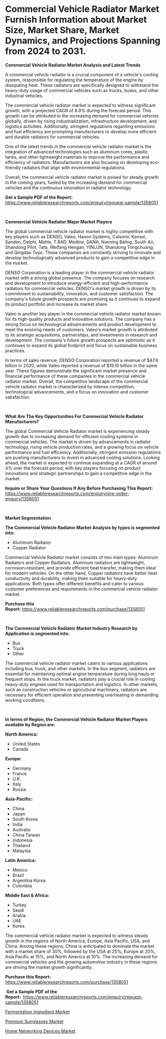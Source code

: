 <p><h1>Commercial Vehicle Radiator Market Furnish Information about Market Size, Market Share, Market Dynamics, and Projections Spanning from 2024 to 2031.</h1></p><p><strong>Commercial Vehicle Radiator Market Analysis and Latest Trends</strong></p>
<p><p>A commercial vehicle radiator is a crucial component of a vehicle's cooling system, responsible for regulating the temperature of the engine by dissipating heat. These radiators are specifically designed to withstand the heavy-duty usage of commercial vehicles such as trucks, buses, and other industrial vehicles.</p><p>The commercial vehicle radiator market is expected to witness significant growth, with a projected CAGR of 8.9% during the forecast period. This growth can be attributed to the increasing demand for commercial vehicles globally, driven by rising industrialization, infrastructure development, and logistics activities. Additionally, stringent regulations regarding emissions and fuel efficiency are prompting manufacturers to develop more efficient and durable radiators for commercial vehicles.</p><p>One of the latest trends in the commercial vehicle radiator market is the integration of advanced technologies such as aluminum cores, plastic tanks, and other lightweight materials to improve the performance and efficiency of radiators. Manufacturers are also focusing on developing eco-friendly radiators that align with environmental regulations.</p><p>Overall, the commercial vehicle radiator market is poised for steady growth in the coming years, fueled by the increasing demand for commercial vehicles and the continuous innovation in radiator technology.</p></p>
<p><strong>Get a Sample PDF of the Report:&nbsp;</strong> <a href="https://www.reliableresearchreports.com/enquiry/request-sample/1358051">https://www.reliableresearchreports.com/enquiry/request-sample/1358051</a></p>
<p>&nbsp;</p>
<p><strong>Commercial Vehicle Radiator Major Market Players</strong></p>
<p><p>The global commercial vehicle radiator market is highly competitive with key players such as DENSO, Valeo, Hanon Systems, Calsonic Kansei, Sanden, Delphi, Mahle, T.RAD, Modine, DANA, Nanning Baling, South Air, Shandong Pilot, Tata, Weifang Hengan, YINLUN, Shandong Tongchuang, and Qingdao Toyo. These companies are constantly striving to innovate and develop technologically advanced products to gain a competitive edge in the market.</p><p>DENSO Corporation is a leading player in the commercial vehicle radiator market with a strong global presence. The company focuses on research and development to introduce energy-efficient and high-performance radiators for commercial vehicles. DENSO's market growth is driven by its commitment to sustainability, innovation, and customer satisfaction. The company's future growth prospects are promising as it continues to expand its product portfolio and increase its market share.</p><p>Valeo is another key player in the commercial vehicle radiator market known for its high-quality products and innovative solutions. The company has a strong focus on technological advancements and product development to meet the evolving needs of customers. Valeo's market growth is attributed to its strategic acquisitions, partnerships, and investments in research and development. The company's future growth prospects are optimistic as it continues to expand its global footprint and focus on sustainable business practices.</p><p>In terms of sales revenue, DENSO Corporation reported a revenue of $47.6 billion in 2020, while Valeo reported a revenue of $19.10 billion in the same year. These figures demonstrate the significant market presence and financial performance of these companies in the commercial vehicle radiator market. Overall, the competitive landscape of the commercial vehicle radiator market is characterized by intense competition, technological advancements, and a focus on innovation and customer satisfaction.</p></p>
<p>&nbsp;</p>
<p><strong>What Are The Key Opportunities For Commercial Vehicle Radiator Manufacturers?</strong></p>
<p><p>The global Commercial Vehicle Radiator market is experiencing steady growth due to increasing demand for efficient cooling systems in commercial vehicles. The market is driven by advancements in radiator technology, rising vehicle production rates, and a growing focus on vehicle performance and fuel efficiency. Additionally, stringent emission regulations are pushing manufacturers to invest in advanced cooling solutions. Looking ahead, the market is expected to continue expanding at a CAGR of around 4% over the forecast period, with key players focusing on product innovations and strategic partnerships to gain a competitive edge in the market.</p></p>
<p><strong>Inquire or Share Your Questions If Any Before Purchasing This Report:</strong> <a href="https://www.reliableresearchreports.com/enquiry/pre-order-enquiry/1358051">https://www.reliableresearchreports.com/enquiry/pre-order-enquiry/1358051</a></p>
<p>&nbsp;</p>
<p><strong>Market Segmentation</strong></p>
<p><strong>The Commercial Vehicle Radiator Market Analysis by types is segmented into:</strong></p>
<p><ul><li>Aluminum Radiator</li><li>Copper Radiator</li></ul></p>
<p><p>Commercial Vehicle Radiator market consists of two main types: Aluminum Radiators and Copper Radiators. Aluminum radiators are lightweight, corrosion-resistant, and provide efficient heat transfer, making them ideal for modern vehicles. On the other hand, Copper radiators have better heat conductivity and durability, making them suitable for heavy-duty applications. Both types offer different benefits and cater to various customer preferences and requirements in the commercial vehicle radiator market.</p></p>
<p><strong>Purchase this Report:&nbsp;</strong><a href="https://www.reliableresearchreports.com/purchase/1358051">https://www.reliableresearchreports.com/purchase/1358051</a></p>
<p>&nbsp;</p>
<p><strong>The Commercial Vehicle Radiator Market Industry Research by Application is segmented into:</strong></p>
<p><ul><li>Bus</li><li>Truck</li><li>Other</li></ul></p>
<p><p>The commercial vehicle radiator market caters to various applications including bus, truck, and other markets. In the bus segment, radiators are essential for maintaining optimal engine temperature during long hauls or frequent stops. In the truck market, radiators play a crucial role in cooling heavy-duty engines used for transportation and logistics. In other markets, such as construction vehicles or agricultural machinery, radiators are necessary for efficient operation and preventing overheating in demanding working conditions.</p></p>
<p>&nbsp;</p>
<p><strong>In terms of Region, the Commercial Vehicle Radiator Market Players available by Region are:</strong></p>
<p>
    <p> <strong> North America: </strong>
        <ul>
            <li>United States</li>
            <li>Canada</li>
        </ul>
        </p> 
    <p> <strong> Europe: </strong>
        <ul>
            <li>Germany</li>
            <li>France</li>
            <li>U.K.</li>
            <li>Italy</li>
            <li>Russia</li>
        </ul>
        </p> 
    <p> <strong> Asia-Pacific: </strong>
        <ul>
            <li>China</li>
            <li>Japan</li>
            <li>South Korea</li>
            <li>India</li>
            <li>Australia</li>
            <li>China Taiwan</li>
            <li>Indonesia</li>
            <li>Thailand</li>
            <li>Malaysia</li>
        </ul>
        </p> 
    <p> <strong> Latin America: </strong>
        <ul>
            <li>Mexico</li>
            <li>Brazil</li>
            <li>Argentina Korea</li>
            <li>Colombia</li>
        </ul>
        </p> 
    <p> <strong> Middle East & Africa: </strong>
        <ul>
            <li>Turkey</li>
            <li>Saudi</li>
            <li>Arabia</li>
            <li>UAE</li>
            <li>Korea</li>
        </ul>
    </p>
    </p>
<p><p>The commercial vehicle radiator market is expected to witness steady growth in the regions of North America, Europe, Asia Pacific, USA, and China. Among these regions, China is anticipated to dominate the market with a market share of 30%, followed by the USA at 25%, Europe at 20%, Asia Pacific at 15%, and North America at 10%. The increasing demand for commercial vehicles and the growing automotive industry in these regions are driving the market growth significantly.</p></p>
<p><strong>Purchase this Report: </strong><a href="https://www.reliableresearchreports.com/purchase/1358051">https://www.reliableresearchreports.com/purchase/1358051</a></p>
<p>&nbsp;<strong>Get a Sample PDF of the Report:&nbsp;&nbsp;</strong><a href="https://www.reliableresearchreports.com/enquiry/request-sample/1358051">https://www.reliableresearchreports.com/enquiry/request-sample/1358051</a></p>
<p><strong></strong></p>
<p><p><a href="https://view.publitas.com/reportprime-1/fermentation-ingredient-market-size-share-trends-analysis-report-by-material-by-type-by-end-user-by-region-and-segment-forecasts-2023-2030/">Fermentation Ingredient Market</a></p><p><a href="https://view.publitas.com/reportprime-1/premium-sunglasses-market-size-share-trends-analysis-report-by-material-by-type-by-end-user-by-region-and-segment-forecasts-2023-2030/">Premium Sunglasses Market</a></p><p><a href="https://view.publitas.com/reportprime-1/global-home-networking-devices-market-by-types-applications-and-major-players-with-regional-growth-rate-analysis-and-development-situation-from-2023-to-2030/">Home Networking Devices Market</a></p></p>